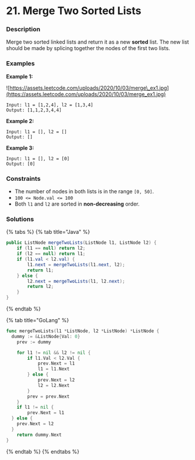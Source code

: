 # 21. Merge Two Sorted Lists

### Description

Merge two sorted linked lists and return it as a new **sorted** list. The new list should be made by splicing together the nodes of the first two lists.

### Examples

**Example 1:**

![https://assets.leetcode.com/uploads/2020/10/03/merge\_ex1.jpg](https://assets.leetcode.com/uploads/2020/10/03/merge_ex1.jpg)

```text
Input: l1 = [1,2,4], l2 = [1,3,4]
Output: [1,1,2,3,4,4]
```

**Example 2:**

```text
Input: l1 = [], l2 = []
Output: []
```

**Example 3:**

```text
Input: l1 = [], l2 = [0]
Output: [0]
```

### **Constraints**

* The number of nodes in both lists is in the range `[0, 50]`.
* `100 <= Node.val <= 100`
* Both `l1` and `l2` are sorted in **non-decreasing** order.

### Solutions

{% tabs %}
{% tab title="Java" %}
```java
public ListNode mergeTwoLists(ListNode l1, ListNode l2) {
    if (l1 == null) return l2;
    if (l2 == null) return l1;
    if (l1.val < l2.val) {
        l1.next = mergeTwoLists(l1.next, l2);
        return l1;
    } else {
        l2.next = mergeTwoLists(l1, l2.next);
        return l2;
    }
}
```
{% endtab %}

{% tab title="GoLang" %}
```go
func mergeTwoLists(l1 *ListNode, l2 *ListNode) *ListNode {
  dummy := &ListNode{Val: 0}
	prev := dummy

	for l1 != nil && l2 != nil {
		if l1.Val < l2.Val {
			prev.Next = l1
			l1 = l1.Next
		} else {
			prev.Next = l2
			l2 = l2.Next
		}
		prev = prev.Next
	}
	if l1 != nil {
		prev.Next = l1
  } else {
    prev.Next = l2 
  }
	return dummy.Next
}
```
{% endtab %}
{% endtabs %}

